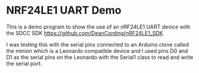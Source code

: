 NRF24LE1 UART Demo
==================

This is a demo program to show the use of an nRF24LE1 UART device with the SDCC SDK https://github.com/DeanCording/nRF24LE1_SDK

I was testing this with the serial pins connected to an Arduino clone called
the minion which is a Leonardo compatible device and I used pins D0 and D1 as
the serial pins on the Leonardo with the Serial1 class to read and write the
serial port.
